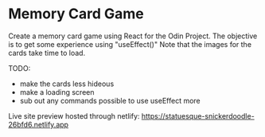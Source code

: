 # Memory Card Game

Create a memory card game using React for the Odin Project. The objective is to get some experience using "useEffect()" Note that the images 
for the cards take time to load.

TODO: 
 - make the cards less hideous
 - make a loading screen 
 - sub out any commands possible to use useEffect more

Live site preview hosted through netlify: https://statuesque-snickerdoodle-26bfd6.netlify.app